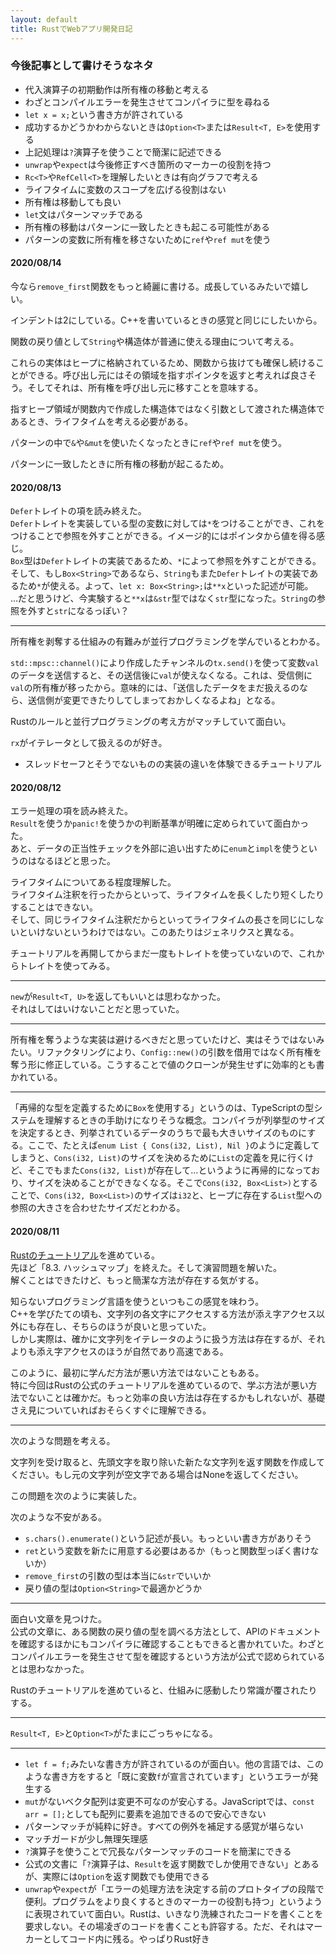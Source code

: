 ```yaml
---
layout: default
title: RustでWebアプリ開発日記
---
```

### 今後記事として書けそうなネタ

* 代入演算子の初期動作は所有権の移動と考える
* わざとコンパイルエラーを発生させてコンパイラに型を尋ねる
* `let x = x;`という書き方が許されている
* 成功するかどうかわからないときは`Option<T>`または`Result<T, E>`を使用する
* 上記処理は`?`演算子を使うことで簡潔に記述できる
* `unwrap`や`expect`は今後修正すべき箇所のマーカーの役割を持つ
* `Rc<T>`や`RefCell<T>`を理解したいときは有向グラフで考える
* ライフタイムに変数のスコープを広げる役割はない
* 所有権は移動しても良い
* `let`文はパターンマッチである
* 所有権の移動はパターンに一致したときも起こる可能性がある
* パターンの変数に所有権を移さないために`ref`や`ref mut`を使う

#### 2020/08/14

今なら`remove_first`関数をもっと綺麗に書ける。成長しているみたいで嬉しい。

<script src="https://ideone.com/e.js/DCxRkz" type="text/javascript" ></script>

インデントは2にしている。C++を書いているときの感覚と同じにしたいから。

関数の戻り値として`String`や構造体が普通に使える理由について考える。

これらの実体はヒープに格納されているため、関数から抜けても確保し続けることができる。呼び出し元にはその領域を指すポインタを返すと考えれば良さそう。そしてそれは、所有権を呼び出し元に移すことを意味する。

指すヒープ領域が関数内で作成した構造体ではなく引数として渡された構造体であるとき、ライフタイムを考える必要がある。

パターンの中で`&`や`&mut`を使いたくなったときに`ref`や`ref mut`を使う。

パターンに一致したときに所有権の移動が起こるため。

#### 2020/08/13

`Defer`トレイトの項を読み終えた。  
`Defer`トレイトを実装している型の変数に対しては`*`をつけることができ、これをつけることで参照を外すことができる。イメージ的にはポインタから値を得る感じ。  
`Box`型は`Defer`トレイトの実装であるため、`*`によって参照を外すことができる。そして、もし`Box<String>`であるなら、`String`もまた`Defer`トレイトの実装であるため`*`が使える。よって、`let x: Box<String>;`は`**x`といった記述が可能。  
…だと思うけど、今実験すると`**x`は`&str`型ではなく`str`型になった。`String`の参照を外すと`str`になるっぽい？

<hr>

所有権を剥奪する仕組みの有難みが並行プログラミングを学んでいるとわかる。  

`std::mpsc::channel()`により作成したチャンネルの`tx.send()`を使って変数`val`のデータを送信すると、その送信後に`val`が使えなくなる。これは、受信側に`val`の所有権が移ったから。意味的には、「送信したデータをまだ扱えるのなら、送信側が変更できたりしてしまっておかしくなるよね」となる。

Rustのルールと並行プログラミングの考え方がマッチしていて面白い。

`rx`がイテレータとして扱えるのが好き。

* スレッドセーフとそうでないものの実装の違いを体験できるチュートリアル

#### 2020/08/12

エラー処理の項を読み終えた。  
`Result`を使うか`panic!`を使うかの判断基準が明確に定められていて面白かった。  
あと、データの正当性チェックを外部に追い出すために`enum`と`impl`を使うというのはなるほどと思った。

ライフタイムについてある程度理解した。  
ライフタイム注釈を行ったからといって、ライフタイムを長くしたり短くしたりすることはできない。  
そして、同じライフタイム注釈だからといってライフタイムの長さを同じにしないといけないというわけではない。このあたりはジェネリクスと異なる。

チュートリアルを再開してからまだ一度もトレイトを使っていないので、これからトレイトを使ってみる。

<hr>

`new`が`Result<T, U>`を返してもいいとは思わなかった。  
それはしてはいけないことだと思っていた。

<hr>

所有権を奪うような実装は避けるべきだと思っていたけど、実はそうではないみたい。リファクタリングにより、`Config::new()`の引数を借用ではなく所有権を奪う形に修正している。こうすることで値のクローンが発生せずに効率的とも書かれている。

<hr>

「再帰的な型を定義するために`Box`を使用する」というのは、TypeScriptの型システムを理解するときの手助けになりそうな概念。コンパイラが列挙型のサイズを決定するとき、列挙されているデータのうちで最も大きいサイズのものにする。ここで、たとえば`enum List { Cons(i32, List), Nil }`のように定義してしまうと、`Cons(i32, List)`のサイズを決めるために`List`の定義を見に行くけど、そこでもまた`Cons(i32, List)`が存在して…というように再帰的になっており、サイズを決めることができなくなる。そこで`Cons(i32, Box<List>)`とすることで、`Cons(i32, Box<List>)`のサイズは`i32`と、ヒープに存在する`List`型への参照の大きさを合わせたサイズだとわかる。

#### 2020/08/11

[Rustのチュートリアル](https://doc.rust-jp.rs/book/second-edition/)を進めている。  
先ほど「8.3. ハッシュマップ」を終えた。そして演習問題を解いた。  
解くことはできたけど、もっと簡潔な方法が存在する気がする。  

知らないプログラミング言語を使うといつもこの感覚を味わう。  
C++を学びたての頃も、文字列の各文字にアクセスする方法が添え字アクセス以外にも存在し、そちらのほうが良いと思っていた。  
しかし実際は、確かに文字列をイテレータのように扱う方法は存在するが、それよりも添え字アクセスのほうが自然であり高速である。  

このように、最初に学んだ方法が悪い方法ではないこともある。  
特に今回はRustの公式のチュートリアルを進めているので、学ぶ方法が悪い方法でないことは確かだ。もっと効率の良い方法は存在するかもしれないが、基礎さえ見についていればおそらくすぐに理解できる。

<hr>

次のような問題を考える。  

文字列を受け取ると、先頭文字を取り除いた新たな文字列を返す関数を作成してください。もし元の文字列が空文字である場合はNoneを返してください。

この問題を次のように実装した。

<script src="https://ideone.com/e.js/j6mxyL" type="text/javascript" ></script>

次のような不安がある。

* `s.chars().enumerate()`という記述が長い。もっといい書き方がありそう
* `ret`という変数を新たに用意する必要はあるか（もっと関数型っぽく書けないか）
* `remove_first`の引数の型は本当に`&str`でいいか
* 戻り値の型は`Option<String>`で最適かどうか

<hr>

面白い文章を見つけた。  
公式の文章に、ある関数の戻り値の型を調べる方法として、APIのドキュメントを確認するほかにもコンパイラに確認することもできると書かれていた。わざとコンパイルエラーを発生させて型を確認するという方法が公式で認められているとは思わなかった。  

Rustのチュートリアルを進めていると、仕組みに感動したり常識が覆されたりする。  

<hr>

`Result<T, E>`と`Option<T>`がたまにごっちゃになる。

<hr>

* `let f = f;`みたいな書き方が許されているのが面白い。他の言語では、このような書き方をすると「既に変数`f`が宣言されています」というエラーが発生する
* `mut`がないベクタ配列は変更不可なのが安心する。JavaScriptでは、`const arr = [];`としても配列に要素を追加できるので安心できない
* パターンマッチが純粋に好き。すべての例外を補足する感覚が堪らない
* マッチガードが少し無理矢理感
* `?`演算子を使うことで冗長なパターンマッチのコードを簡潔にできる
* 公式の文書に「`?`演算子は、`Result`を返す関数でしか使用できない」とあるが、実際には`Option`を返す関数でも使用できる
* `unwrap`や`expect`が「エラーの処理方法を決定する前のプロトタイプの段階で便利。プログラムをより良くするときのマーカーの役割も持つ」というように表現されていて面白い。Rustは、いきなり洗練されたコードを書くことを要求しない。その場凌ぎのコードを書くことも許容する。ただ、それはマーカーとしてコード内に残る。やっぱりRust好き
